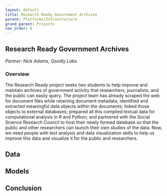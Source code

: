 ```yaml
---
layout: default
title: Research Ready Government Archives
parent: Platforms/Infrastructure
grand_parent: Projects
nav_order: 0
---
```



## Research Ready Government Archives
*Partner: Nick Adams, Goodly Labs*

### Overview

The Research Ready project seeks two students to help improve and maintain archives of government activity that researchers, journalists, and the public can easily query. The project team has already scraped the web for document files while retaining document metadata; identified and extracted meaningful data objects within the documents; linked those objects to external databases; prepared all this compiled textual data for computational analysis in R and Python; and partnered with the Social Science Research Council to host their newly formed database so that the public and other researchers can launch their own studies of the data. Now, we need people with text analysis and data visualization skills to help us improve this data and visualize it for the public and researchers.

## Data

## Models

## Conclusion


```python

```